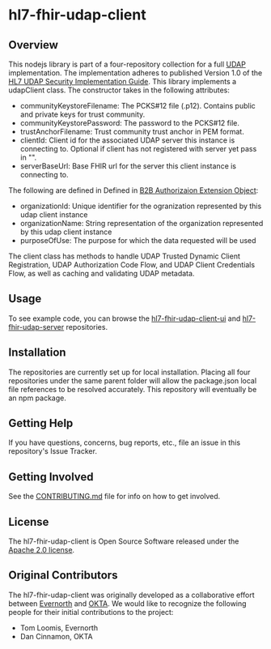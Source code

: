 # hl7-fhir-udap-client

## Overview

This nodejs library is part of a four-repository collection for a full [UDAP](https://www.udap.org/) implementation. The implementation adheres to published Version 1.0 of the [HL7 UDAP Security Implementation Guide](https://build.fhir.org/ig/HL7/fhir-udap-security-ig/). This library implements a udapClient class. The constructor takes in the following attributes:
- communityKeystoreFilename: The PCKS#12 file (.p12). Contains public and private keys for trust community.
- communityKeystorePassword: The password to the PCKS#12 file.
- trustAnchorFilename: Trust community trust anchor in PEM format.
- clientId: Client id for the associated UDAP server this instance is connecting to. Optional if client has not registered with server yet pass in "".
- serverBaseUrl: Base FHIR url for the server this client instance is connecting to.

The following are defined in Defined in [B2B Authorizaion Extension Object](https://build.fhir.org/ig/HL7/fhir-udap-security-ig/b2b.html#b2b-authorization-extension-object):

- organizationId: Unique identifier for the ogranization represented by this udap client instance
- organizationName: String representation of the organization represented by this udap client instance
- purposeOfUse: The purpose for which the data requested will be used

The client class has methods to handle UDAP Trusted Dynamic Client Registration, UDAP Authorization Code Flow, and UDAP Client Credentials Flow, as well as caching and validating UDAP metadata.

## Usage

To see example code, you can browse the [hl7-fhir-udap-client-ui](https://github.com/Evernorth/hl7-fhir-udap-client-ui#readme) and [hl7-fhir-udap-server](https://github.com/Evernorth/hl7-fhir-udap-server#readme) repositories.

## Installation

The repositories are currently set up for local installation. Placing all four repositories under the same parent folder will allow the package.json local file references to be resolved accurately. This repository will eventually be an npm package.

## Getting Help

If you have questions, concerns, bug reports, etc.,  file an issue in this repository's Issue Tracker.

## Getting Involved

See the [CONTRIBUTING.md](CONTRIBUTING.md) file for info on how to get involved.

## License

The hl7-fhir-udap-client is Open Source Software released under the [Apache 2.0 license](https://www.apache.org/licenses/LICENSE-2.0.html).

## Original Contributors

The hl7-fhir-udap-client was originally developed as a collaborative effort between [Evernorth](https://www.evernorth.com/) and [OKTA](https://www.okta.com/). We would like to recognize the following people for their initial contributions to the project: 
 - Tom Loomis, Evernorth
 - Dan Cinnamon, OKTA